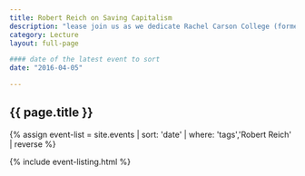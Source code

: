 ```yaml
---
title: Robert Reich on Saving Capitalism
description: "lease join us as we dedicate Rachel Carson College (formerly College Eight) and celebrate UC Santa Cruz’s legacy of environmentalism"
category: Lecture
layout: full-page

#### date of the latest event to sort
date: "2016-04-05"

---
```

<section id="main-content">
<div class="grid-container large">
<section class="heading">
<h2 class="underline">{{ page.title }}</h2>
</section>

<div class="events-card-list fade-out-siblings">
{% assign event-list = site.events | sort: 'date' | where: 'tags','Robert Reich' | reverse %}

{% include event-listing.html %}
